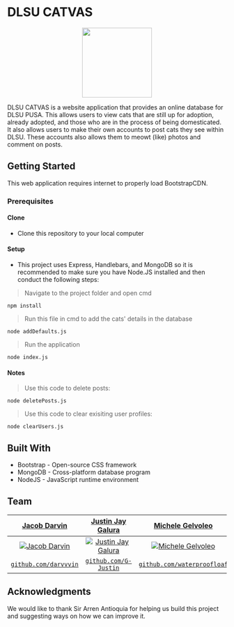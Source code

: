 # DLSU CATVAS
<p align="center">
<img  src="https://github.com/ccapdev1920T2/x22g4/blob/master/public/imgs/it.png"
width="160"  height="160">
</p>
DLSU CATVAS is a website application that provides an online database for DLSU PUSA. This allows users to view cats that are still up for adoption, already adopted, and those who are in the process of being domesticated. It also allows users to make their own accounts to post cats they see within DLSU. These accounts also allows them to meowt (like) photos and comment on posts.

## Getting Started
This web application requires internet to properly load BootstrapCDN.

### Prerequisites
#### Clone
- Clone this repository to your local computer

#### Setup
- This project uses Express, Handlebars, and MongoDB so it is recommended to make sure you have Node.JS installed and then conduct the following steps:
> Navigate to the project folder and open cmd
```shell
npm install
```
> Run this file in cmd to add the cats' details in the database
```shell
node addDefaults.js
```
> Run the application
```shell
node index.js
```

#### Notes
> Use this code to delete posts:
```shell
node deletePosts.js
```
> Use this code to clear exisiting user profiles:
```shell
node clearUsers.js
```

## Built With
* Bootstrap - Open-source CSS framework
* MongoDB - Cross-platform database program
* NodeJS - JavaScript runtime environment 

## Team
| <a href="https://github.com/Darvvvin" target="_blank">**Jacob Darvin**</a> | <a href="https://github.com/G-Justin" target="_blank">**Justin Jay Galura**</a> | <a href="https://github.com/waterproofloaf" target="_blank">**Michele Gelvoleo**</a> |
| :---: |:---:| :---:|
| [![Jacob Darvin](https://avatars1.githubusercontent.com/u/29309542?v=3&s=200)](https://github.com/Darvvvin)    | [![Justin Jay Galura](https://avatars1.githubusercontent.com/u/27716956?v=3&s=200)](https://github.com/G-Justin) | [![Michele Gelvoleo](https://avatars1.githubusercontent.com/u/60908989?v=3&s=200)](https://github.com/waterproofloaf)  |
| <a href="https://github.com/Darvvvin" target="_blank">`github.com/darvvvin`</a> | <a href="https://github.com/G-Justin" target="_blank">`github.com/G-Justin`</a> | <a href="https://github.com/waterproofloaf" target="_blank">`github.com/waterproofloaf`</a> |


## Acknowledgments
We would like to thank Sir Arren Antioquia for helping us build this project and suggesting ways on how we can improve it. 

